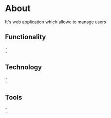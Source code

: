 # About

It's web application which allowe to manage users


## Functionality
```agsl
-
-
```
## Technology

```agsl
-
-
```

## Tools
```agsl
-
-
```